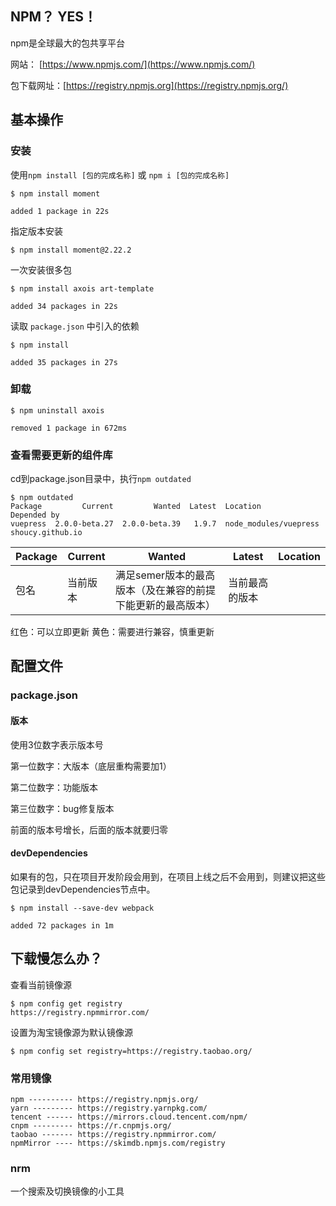 ## NPM？ YES！

npm是全球最大的包共享平台

网站： [https://www.npmjs.com/](https://www.npmjs.com/)

包下载网址：[https://registry.npmjs.org](https://registry.npmjs.org/)

## 基本操作

### 安装

使用`npm install [包的完成名称]` 或 `npm i [包的完成名称]`

```shell
$ npm install moment

added 1 package in 22s
```

指定版本安装

```shell
$ npm install moment@2.22.2
```

一次安装很多包

```shell
$ npm install axois art-template

added 34 packages in 22s
```

读取 `package.json` 中引入的依赖

```shell
$ npm install

added 35 packages in 27s
```

### 卸载

```shell
$ npm uninstall axois

removed 1 package in 672ms
```



### 查看需要更新的组件库

cd到package.json目录中，执行`npm outdated`

```shell
$ npm outdated
Package         Current         Wanted  Latest  Location               Depended by
vuepress  2.0.0-beta.27  2.0.0-beta.39   1.9.7  node_modules/vuepress  shoucy.github.io
```

| Package | Current  | Wanted                                                      | Latest         | Location |
| ------- | -------- | ----------------------------------------------------------- | -------------- | -------- |
| 包名    | 当前版本 | 满足semer版本的最高版本（及在兼容的前提下能更新的最高版本） | 当前最高的版本 |          |

红色：可以立即更新
黄色：需要进行兼容，慎重更新

#### 

## 配置文件

### package.json



#### 版本

使用3位数字表示版本号

第一位数字：大版本（底层重构需要加1）

第二位数字：功能版本

第三位数字：bug修复版本

前面的版本号增长，后面的版本就要归零



#### devDependencies

如果有的包，只在项目开发阶段会用到，在项目上线之后不会用到，则建议把这些包记录到devDependencies节点中。

```shell
$ npm install --save-dev webpack

added 72 packages in 1m
```

## 下载慢怎么办？

查看当前镜像源

```shell
$ npm config get registry
https://registry.npmmirror.com/
```

设置为淘宝镜像源为默认镜像源

```shell
$ npm config set registry=https://registry.taobao.org/
```



### 常用镜像

```
npm ---------- https://registry.npmjs.org/
yarn --------- https://registry.yarnpkg.com/
tencent ------ https://mirrors.cloud.tencent.com/npm/
cnpm --------- https://r.cnpmjs.org/
taobao ------- https://registry.npmmirror.com/
npmMirror ---- https://skimdb.npmjs.com/registry
```

### nrm

一个搜索及切换镜像的小工具

```
```





